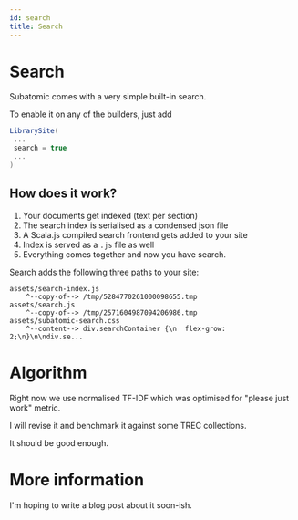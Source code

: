 ```yaml
---
id: search
title: Search 
---
```


# Search

Subatomic comes with a very simple built-in search.

To enable it on any of the builders, just add

```scala
LibrarySite(
 ...
 search = true
 ...
)
```

## How does it work?

1. Your documents get indexed (text per section)
2. The search index is serialised as a condensed json file
3. A Scala.js compiled search frontend gets added to your site
4. Index is served as a `.js` file as well
5. Everything comes together and now you have search.

Search adds the following three paths to your site:

```
assets/search-index.js
    ^--copy-of--> /tmp/5284770261000098655.tmp
assets/search.js
    ^--copy-of--> /tmp/2571604987094206986.tmp
assets/subatomic-search.css
    ^--content--> div.searchContainer {\n  flex-grow: 2;\n}\n\ndiv.se...
```

# Algorithm

Right now we use normalised TF-IDF which was optimised for "please just work"
metric.

I will revise it and benchmark it against some TREC collections.

It should be good enough.

# More information

I'm hoping to write a blog post about it soon-ish.

